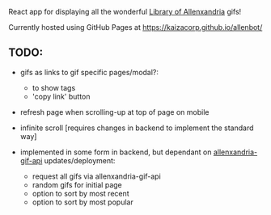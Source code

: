 React app for displaying all the wonderful [Library of Allenxandria](https://www.youtube.com/@TheLibraryofAllenxandria) gifs!

Currently hosted using GitHub Pages at https://kaizacorp.github.io/allenbot/

## TODO:

- gifs as links to gif specific pages/modal?:
    + to show tags
    + 'copy link' button

- refresh page when scrolling-up at top of page on mobile
- infinite scroll [requires changes in backend to implement the standard way]

- implemented in some form in backend, but dependant on [allenxandria-gif-api](https://github.com/kaizacorp/allenxandria-gif-api/) updates/deployment:

    + request all gifs via allenxandria-gif-api 
    + random gifs for initial page 
    + option to sort by most recent 
    + option to sort by most popular 


